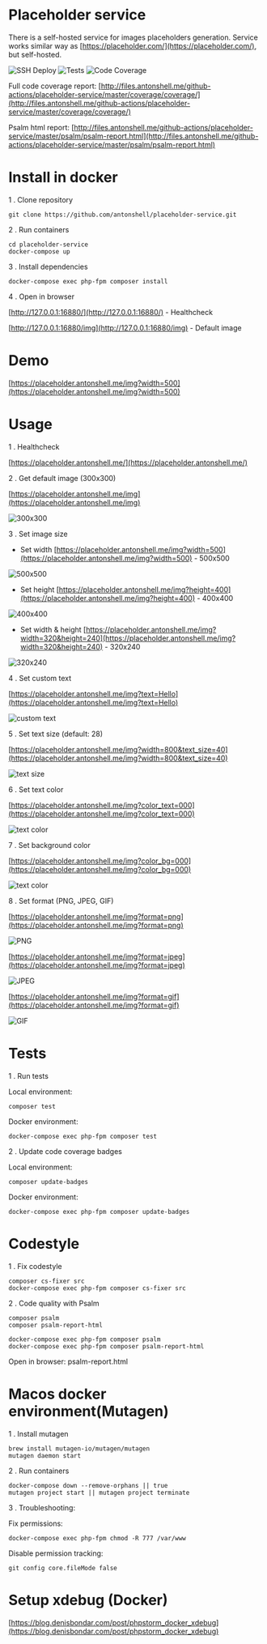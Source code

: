 # Placeholder service

There is a self-hosted service for images placeholders generation.
Service works similar way as [https://placeholder.com/](https://placeholder.com/), but self-hosted.

![SSH Deploy](https://github.com/antonshell/placeholder-service/workflows/SSH%20Deploy/badge.svg)
![Tests](https://github.com/antonshell/placeholder-service/workflows/Tests/badge.svg?branch=master)
![Code Coverage](https://raw.githubusercontent.com/antonshell/placeholder-service/master/.github/badges/coverage.svg)

Full code coverage report: [http://files.antonshell.me/github-actions/placeholder-service/master/coverage/coverage/](http://files.antonshell.me/github-actions/placeholder-service/master/coverage/coverage/)

Psalm html report: [http://files.antonshell.me/github-actions/placeholder-service/master/psalm/psalm-report.html](http://files.antonshell.me/github-actions/placeholder-service/master/psalm/psalm-report.html)

# Install in docker

1 . Clone repository

```
git clone https://github.com/antonshell/placeholder-service.git
```

2 . Run containers

```
cd placeholder-service
docker-compose up
```

3 . Install dependencies

```
docker-compose exec php-fpm composer install
```

4 . Open in browser

[http://127.0.0.1:16880/](http://127.0.0.1:16880/) - Healthcheck

[http://127.0.0.1:16880/img](http://127.0.0.1:16880/img) - Default image

# Demo

[https://placeholder.antonshell.me/img?width=500](https://placeholder.antonshell.me/img?width=500)

# Usage

1 . Healthcheck

[https://placeholder.antonshell.me/](https://placeholder.antonshell.me/)

2 . Get default image (300x300)

[https://placeholder.antonshell.me/img](https://placeholder.antonshell.me/img)

![300x300](https://raw.githubusercontent.com/antonshell/placeholder-service/master/resources/test_images/img.png)

3 . Set image size

- Set width
[https://placeholder.antonshell.me/img?width=500](https://placeholder.antonshell.me/img?width=500) - 500x500

![500x500](https://raw.githubusercontent.com/antonshell/placeholder-service/master/resources/test_images/img_width=500.png)

- Set height
[https://placeholder.antonshell.me/img?height=400](https://placeholder.antonshell.me/img?height=400) - 400x400

![400x400](https://raw.githubusercontent.com/antonshell/placeholder-service/master/resources/test_images/img_height=400.png)

- Set width & height
[https://placeholder.antonshell.me/img?width=320&height=240](https://placeholder.antonshell.me/img?width=320&height=240) - 320x240

![320x240](https://raw.githubusercontent.com/antonshell/placeholder-service/master/resources/test_images/img_width=320_height=240.png)

4 . Set custom text

[https://placeholder.antonshell.me/img?text=Hello](https://placeholder.antonshell.me/img?text=Hello)

![custom text](https://raw.githubusercontent.com/antonshell/placeholder-service/master/resources/test_images/img_text=Hello.png)

5 . Set text size (default: 28)

[https://placeholder.antonshell.me/img?width=800&text_size=40](https://placeholder.antonshell.me/img?width=800&text_size=40)

![text size](https://raw.githubusercontent.com/antonshell/placeholder-service/master/resources/test_images/img_width=800_text_size=40.png)

6 . Set text color

[https://placeholder.antonshell.me/img?color_text=000](https://placeholder.antonshell.me/img?color_text=000)

![text color](https://raw.githubusercontent.com/antonshell/placeholder-service/master/resources/test_images/img_color_text=000.png)

7 . Set background color

[https://placeholder.antonshell.me/img?color_bg=000](https://placeholder.antonshell.me/img?color_bg=000)

![text color](https://raw.githubusercontent.com/antonshell/placeholder-service/master/resources/test_images/img_color_bg=000.png)

8 . Set format (PNG, JPEG, GIF)

[https://placeholder.antonshell.me/img?format=png](https://placeholder.antonshell.me/img?format=png)

![PNG](https://raw.githubusercontent.com/antonshell/placeholder-service/master/resources/test_images/img.png)

[https://placeholder.antonshell.me/img?format=jpeg](https://placeholder.antonshell.me/img?format=jpeg)

![JPEG](https://raw.githubusercontent.com/antonshell/placeholder-service/master/resources/test_images/img.jpeg)

[https://placeholder.antonshell.me/img?format=gif](https://placeholder.antonshell.me/img?format=gif)

![GIF](https://raw.githubusercontent.com/antonshell/placeholder-service/master/resources/test_images/img.gif)

# Tests

1 . Run tests

Local environment:
```
composer test
```

Docker environment:
```
docker-compose exec php-fpm composer test
```

2 . Update code coverage badges

Local environment:
```
composer update-badges
```

Docker environment:
```
docker-compose exec php-fpm composer update-badges
```

# Codestyle

1 . Fix codestyle

```
composer cs-fixer src
docker-compose exec php-fpm composer cs-fixer src
```

2 . Code quality with Psalm

```
composer psalm
composer psalm-report-html

docker-compose exec php-fpm composer psalm
docker-compose exec php-fpm composer psalm-report-html
```

Open in browser: psalm-report.html

# Macos docker environment(Mutagen)

1 . Install mutagen

```
brew install mutagen-io/mutagen/mutagen
mutagen daemon start
```

2 . Run containers

```
docker-compose down --remove-orphans || true
mutagen project start || mutagen project terminate
```

3 . Troubleshooting:

Fix permissions:
```
docker-compose exec php-fpm chmod -R 777 /var/www
```

Disable permission tracking:
```
git config core.fileMode false
```

# Setup xdebug (Docker)

[https://blog.denisbondar.com/post/phpstorm_docker_xdebug](https://blog.denisbondar.com/post/phpstorm_docker_xdebug)
